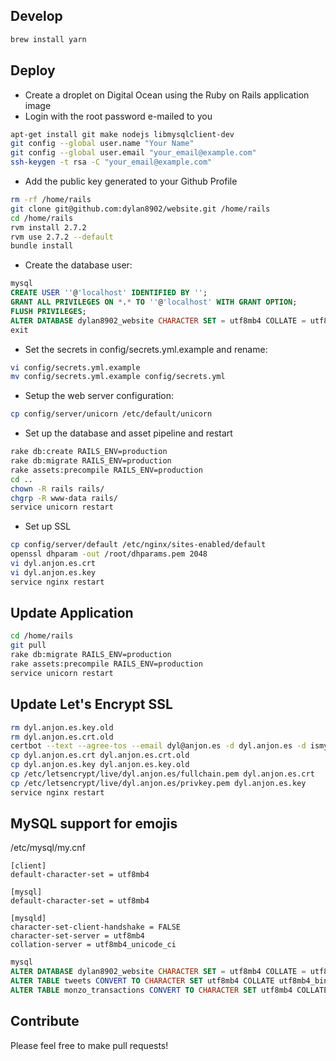 ## Develop

``` bash
brew install yarn
```


## Deploy

- Create a droplet on Digital Ocean using the Ruby on Rails application image
- Login with the root password e-mailed to you

``` bash
apt-get install git make nodejs libmysqlclient-dev
git config --global user.name "Your Name"
git config --global user.email "your_email@example.com"
ssh-keygen -t rsa -C "your_email@example.com"
```

- Add the public key generated to your Github Profile

``` bash
rm -rf /home/rails
git clone git@github.com:dylan8902/website.git /home/rails
cd /home/rails
rvm install 2.7.2
rvm use 2.7.2 --default
bundle install
```

- Create the database user:

``` sql
mysql
CREATE USER ''@'localhost' IDENTIFIED BY '';
GRANT ALL PRIVILEGES ON *.* TO ''@'localhost' WITH GRANT OPTION;
FLUSH PRIVILEGES;
ALTER DATABASE dylan8902_website CHARACTER SET = utf8mb4 COLLATE = utf8mb4_general_ci;
exit
```
- Set the secrets in config/secrets.yml.example and rename:

``` bash
vi config/secrets.yml.example
mv config/secrets.yml.example config/secrets.yml
```

- Setup the web server configuration:

``` bash
cp config/server/unicorn /etc/default/unicorn
```

- Set up the database and asset pipeline and restart

``` bash
rake db:create RAILS_ENV=production
rake db:migrate RAILS_ENV=production
rake assets:precompile RAILS_ENV=production
cd ..
chown -R rails rails/
chgrp -R www-data rails/
service unicorn restart
```

- Set up SSL

``` bash
cp config/server/default /etc/nginx/sites-enabled/default
openssl dhparam -out /root/dhparams.pem 2048
vi dyl.anjon.es.crt
vi dyl.anjon.es.key
service nginx restart
```


## Update Application

``` bash
cd /home/rails
git pull
rake db:migrate RAILS_ENV=production
rake assets:precompile RAILS_ENV=production
service unicorn restart
```


## Update Let's Encrypt SSL

``` bash
rm dyl.anjon.es.key.old
rm dyl.anjon.es.crt.old
certbot --text --agree-tos --email dyl@anjon.es -d dyl.anjon.es -d ismytraindelayed.com -d isitaproxyproblem.com --manual --preferred-challenges dns --expand --renew-by-default  --manual-public-ip-logging-ok certonly
cp dyl.anjon.es.crt dyl.anjon.es.crt.old
cp dyl.anjon.es.key dyl.anjon.es.key.old
cp /etc/letsencrypt/live/dyl.anjon.es/fullchain.pem dyl.anjon.es.crt
cp /etc/letsencrypt/live/dyl.anjon.es/privkey.pem dyl.anjon.es.key
service nginx restart
```


## MySQL support for emojis

/etc/mysql/my.cnf
```
[client]
default-character-set = utf8mb4

[mysql]
default-character-set = utf8mb4

[mysqld]
character-set-client-handshake = FALSE
character-set-server = utf8mb4
collation-server = utf8mb4_unicode_ci
```

``` sql
mysql
ALTER DATABASE dylan8902_website CHARACTER SET = utf8mb4 COLLATE = utf8mb4_general_ci;
ALTER TABLE tweets CONVERT TO CHARACTER SET utf8mb4 COLLATE utf8mb4_bin;
ALTER TABLE monzo_transactions CONVERT TO CHARACTER SET utf8mb4 COLLATE utf8mb4_bin;
```


## Contribute

Please feel free to make pull requests!
